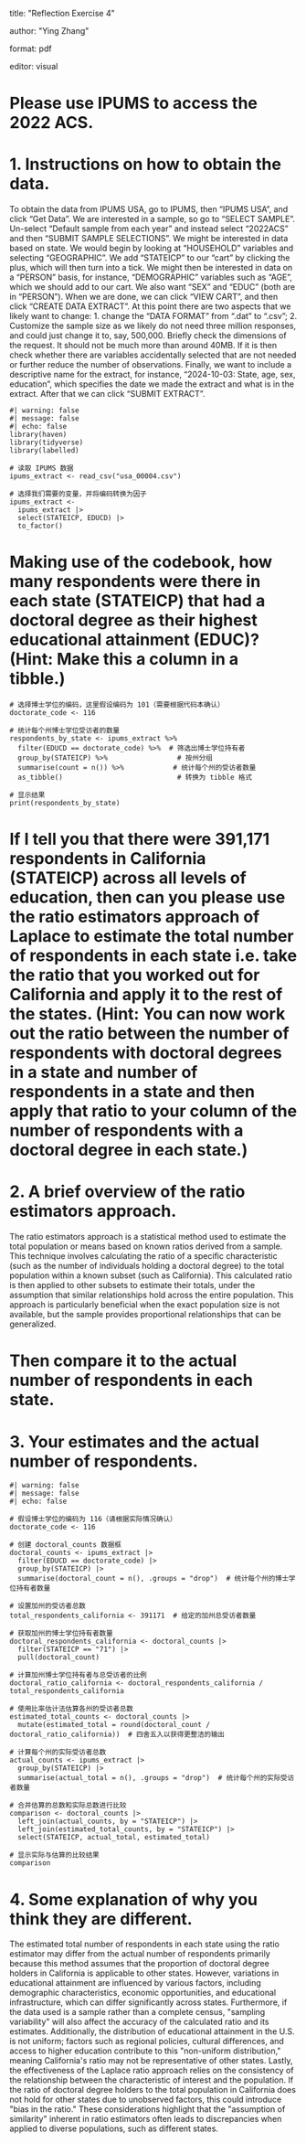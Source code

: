 title: "Reflection Exercise 4"

author: "Ying Zhang"

format: pdf

editor: visual

# Please use IPUMS to access the 2022 ACS.

# 1. Instructions on how to obtain the data.

To obtain the data from IPUMS USA, go to IPUMS, then “IPUMS USA”, and click “Get Data”. We are interested in a sample, so go to “SELECT SAMPLE”. Un-select “Default sample from each year” and instead select “2022ACS” and then “SUBMIT SAMPLE SELECTIONS”. We might be interested in data based on state. We would begin by looking at “HOUSEHOLD” variables and selecting “GEOGRAPHIC”. We add “STATEICP” to our “cart” by clicking the plus, which will then turn into a tick. We might then be interested in data on a “PERSON” basis, for instance, “DEMOGRAPHIC” variables such as “AGE”, which we should add to our cart. We also want “SEX” and “EDUC” (both are in “PERSON”). When we are done, we can click “VIEW CART”, and then click “CREATE DATA EXTRACT”. At this point there are two aspects that we likely want to change: 1. change the “DATA FORMAT” from “.dat” to “.csv”; 2. Customize the sample size as we likely do not need three million responses, and could just change it to, say, 500,000. Briefly check the dimensions of the request. It should not be much more than around 40MB. If it is then check whether there are variables accidentally selected that are not needed or further reduce the number of observations. Finally, we want to include a descriptive name for the extract, for instance, “2024-10-03: State, age, sex, education”, which specifies the date we made the extract and what is in the extract. After that we can click “SUBMIT EXTRACT”.

```{r}
#| warning: false
#| message: false
#| echo: false
library(haven)
library(tidyverse)
library(labelled)

# 读取 IPUMS 数据
ipums_extract <- read_csv("usa_00004.csv")

# 选择我们需要的变量，并将编码转换为因子
ipums_extract <- 
  ipums_extract |>
  select(STATEICP, EDUCD) |>
  to_factor()
```

# Making use of the codebook, how many respondents were there in each state (STATEICP) that had a doctoral degree as their highest educational attainment (EDUC)? (Hint: Make this a column in a tibble.)

```{r}
# 选择博士学位的编码，这里假设编码为 101（需要根据代码本确认）
doctorate_code <- 116

# 统计每个州博士学位受访者的数量
respondents_by_state <- ipums_extract %>%
  filter(EDUCD == doctorate_code) %>%  # 筛选出博士学位持有者
  group_by(STATEICP) %>%                 # 按州分组
  summarise(count = n()) %>%            # 统计每个州的受访者数量
  as_tibble()                            # 转换为 tibble 格式

# 显示结果
print(respondents_by_state)
```

# If I tell you that there were 391,171 respondents in California (STATEICP) across all levels of education, then can you please use the ratio estimators approach of Laplace to estimate the total number of respondents in each state i.e. take the ratio that you worked out for California and apply it to the rest of the states. (Hint: You can now work out the ratio between the number of respondents with doctoral degrees in a state and number of respondents in a state and then apply that ratio to your column of the number of respondents with a doctoral degree in each state.)

# 2. A brief overview of the ratio estimators approach.

The ratio estimators approach is a statistical method used to estimate the total population or means based on known ratios derived from a sample. This technique involves calculating the ratio of a specific characteristic (such as the number of individuals holding a doctoral degree) to the total population within a known subset (such as California). This calculated ratio is then applied to other subsets to estimate their totals, under the assumption that similar relationships hold across the entire population. This approach is particularly beneficial when the exact population size is not available, but the sample provides proportional relationships that can be generalized.

# Then compare it to the actual number of respondents in each state. 

# 3. Your estimates and the actual number of respondents.

```{r}
#| warning: false
#| message: false
#| echo: false

# 假设博士学位的编码为 116（请根据实际情况确认）
doctorate_code <- 116

# 创建 doctoral_counts 数据框
doctoral_counts <- ipums_extract |>
  filter(EDUCD == doctorate_code) |>
  group_by(STATEICP) |>
  summarise(doctoral_count = n(), .groups = "drop")  # 统计每个州的博士学位持有者数量

# 设置加州的受访者总数
total_respondents_california <- 391171  # 给定的加州总受访者数量

# 获取加州的博士学位持有者数量
doctoral_respondents_california <- doctoral_counts |>
  filter(STATEICP == "71") |>
  pull(doctoral_count)

# 计算加州博士学位持有者与总受访者的比例
doctoral_ratio_california <- doctoral_respondents_california / total_respondents_california

# 使用比率估计法估算各州的受访者总数
estimated_total_counts <- doctoral_counts |>
  mutate(estimated_total = round(doctoral_count / doctoral_ratio_california))  # 四舍五入以获得更整洁的输出

# 计算每个州的实际受访者总数
actual_counts <- ipums_extract |>
  group_by(STATEICP) |>
  summarise(actual_total = n(), .groups = "drop")  # 统计每个州的实际受访者数量

# 合并估算的总数和实际总数进行比较
comparison <- doctoral_counts |>
  left_join(actual_counts, by = "STATEICP") |>
  left_join(estimated_total_counts, by = "STATEICP") |>
  select(STATEICP, actual_total, estimated_total)

# 显示实际与估算的比较结果
comparison
```

# 4. Some explanation of why you think they are different.

The estimated total number of respondents in each state using the ratio estimator may differ from the actual number of respondents primarily because this method assumes that the proportion of doctoral degree holders in California is applicable to other states. However, variations in educational attainment are influenced by various factors, including demographic characteristics, economic opportunities, and educational infrastructure, which can differ significantly across states. Furthermore, if the data used is a sample rather than a complete census, "sampling variability" will also affect the accuracy of the calculated ratio and its estimates. Additionally, the distribution of educational attainment in the U.S. is not uniform; factors such as regional policies, cultural differences, and access to higher education contribute to this "non-uniform distribution," meaning California's ratio may not be representative of other states. Lastly, the effectiveness of the Laplace ratio approach relies on the consistency of the relationship between the characteristic of interest and the population. If the ratio of doctoral degree holders to the total population in California does not hold for other states due to unobserved factors, this could introduce "bias in the ratio." These considerations highlight that the "assumption of similarity" inherent in ratio estimators often leads to discrepancies when applied to diverse populations, such as different states.
